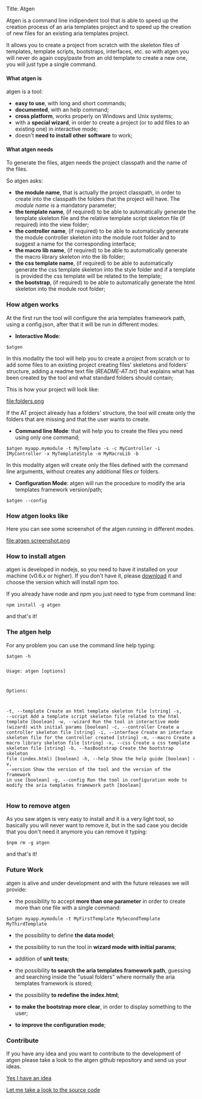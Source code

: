 Title: Atgen


Atgen is a command line indipendent tool that is able to speed up the creation process of an aria templates project and to speed up the creation of new files for an existing aria templates project.

It allows you to create a project from scratch with the skeleton files of templates, template scripts, bootstraps, interfaces, etc. so with atgen you will never do again copy/paste from an old template to create a new one, you will just type a single command.

#### **What atgen is**
atgen is a tool:

* **easy to use**, with long and short commands; 
* **documented**, with an help command; 
* **cross platform**, works properly  on Windows and Unix systems;
* with a **special wizard**, in order to create a project (or to add files to an existing one) in interactive mode; 
* doesn't **need to install other software** to work;

#### **What atgen needs**
To generate the files, atgen needs the project classpath and the name of the files.

So atgen asks:

* **the module name**, that is actually the project classpath, in order to create into the classpath the folders that the project will have. The _module name_ is a mandatory parameter;
* **the template name**, (if required) to be able to automatically generate the template skeleton file and the relative template script skeleton file (if required) into the view folder;
* **the controller name**, (if required) to be able to automatically generate the module controller skeleton into the module root folder and to suggest a name for the corresponding interface;
* **the macro lib name**, (if required) to be able to automatically generate the macro library skeleton into the lib folder;
* **the css template name**, (if required) to be able to automatically generate the css template skeleton into the style folder and if a template is provided the css template will be related to the template;
* **the bootstrap**, (if required) to be able to automatically generate the html skeleton into the module root folder;


### How atgen works

At the first run the tool will configure the aria templates framework path, using a config.json, after that it will be run in different modes:


* **Interactive Mode**: 
<div data-sample="hardcoded"><code><pre>
$atgen
</code></pre></div>

In this modality the tool will help you to create a project from scratch or to add some files to an existing project creating files' skeletons and folders' structure, adding a readme text file (_README-AT.txt_) that explains what has been created by the tool and what standard folders should contain;


This is how your project will look like:


[file:folders.png](file:folders.png)

If the AT project already has a folders' structure, the tool will create only the folders that are missing and that the user wants to create.


* **Command line Mode**: that will help you to create the files you need using only one command;
<div data-sample="hardcoded"><code><pre>
$atgen myapp.mymodule -t MyTemplate -s -c MyController -i IMyController -x MyTemplateStyle -m MyMacroLib -b
</code></pre></div>

In this modality atgen will create only the files defined with the command line arguments, without creates any additional files or folders.


* **Configuration Mode**: atgen will run the procedure to modify the aria templates framework version/path;
<div data-sample="hardcoded"><code><pre>
$atgen --config
</code></pre></div>


### How atgen looks like

Here you can see some screenshot of the atgen running in different modes.

[file:atgen screenshot.png](file:atgen_screenshot.png)
### How to install atgen

atgen is developed in nodejs, so you need to have it installed on your machine (v0.6.x or higher). If you don't have it, please [download](http://nodejs.org) it and choose the version which will install npm too.

If you already have node and npm you just need to type from command line:


<div data-sample="hardcoded"><code><pre>npm install -g atgen</code></pre></div>

and that's it!


### The atgen help

For any problem you can use the command line help typing:


<div data-sample="hardcoded"><code><pre>
$atgen -h

Usage: atgen [options]

Options:

  -t, --template      Create an html template skeleton file                                           [string]
  -s, --script        Add a template script skeleton file related to the html template                [boolean]
  -w, --wizard        Run the tool in interactive mode (wizard) with initial params                   [boolean]
  -c, --controller    Create a controller skeleton file                                               [string]
  -i, --interface     Create an interface skeleton file for the controller created                    [string]
  -m, --macro         Create a macro library skeleton file                                            [string]
  -x, --css           Create a css template skeleton file                                             [string]
  -b, --hasBootstrap  Create the bootstrap skeleton file (index.html)                                 [boolean]
  -h, --help          Show the help guide                                                             [boolean]
  -v, --version       Show the version of the tool and the version of the framework in use            [boolean]
  -g, --config        Run the tool in configuration mode to modify the aria templates framework path  [boolean]
</code></pre></div>


### How to remove atgen

As you saw atgen is very easy to install and it is a very light tool, so basically you will never want to remove it, but in the sad case you decide that you don't need it anymore you can remove it typing:


<div data-sample="hardcoded"><code><pre>
$npm rm -g atgen
</code></pre></div>

and that's it!


### Future Work

atgen is alive and under development and with the future releases we will provide:

* the possibility to accept **more than one parameter** in order to create more than one file with a single command:


<div data-sample="hardcoded"><code><pre>
$atgen myapp.mymodule -t MyFirstTemplate MySecondTemplate MyThirdTemplate
</code></pre></div>

* the possibility to define **the data model**;

* the possibility to run the tool in **wizard mode with initial params**;

* addition of **unit tests**;

* the possibility **to search the aria templates framework path**, guessing and searching inside the "usual folders" where normally the aria templates framework is stored;

* the possibility **to redefine the index.html**;

* **to make the bootstrap more clear**, in order to display something to the user;

* **to improve the configuration mode**;


### Contribute

If you have any idea and you want to contribute to the development of atgen please take a look to the atgen github repository and send us your ideas.

[Yes I have an idea](http://www.ariatemplates.com/about/contact)

[Let me take a look to the source code](http://github.com)